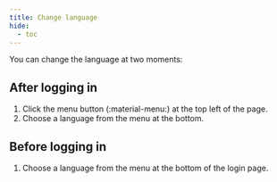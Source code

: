 ```yaml
---
title: Change language
hide:
  - toc
---
```


You can change the language at two moments:

## After logging in

1. Click the menu button (:material-menu:) at the top left of the page.
2. Choose a language from the menu at the bottom.

## Before logging in

1. Choose a language from the menu at the bottom of the login page.
